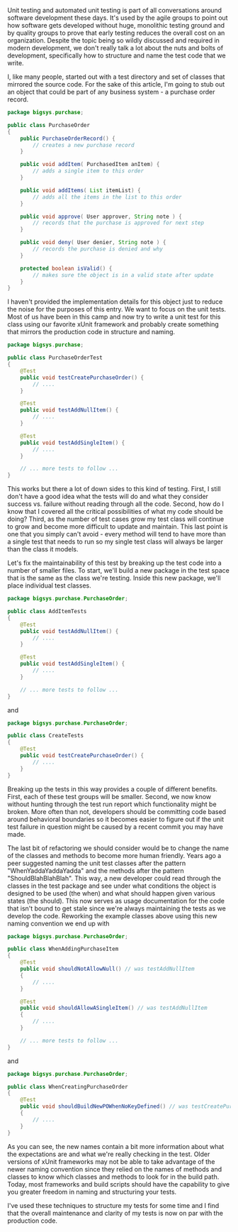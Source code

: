 Unit testing and automated unit testing is part of all conversations around
software development these days. It's used by the agile groups to point out how
software gets developed without huge, monolithic testing ground and by quality
groups to prove that early testing reduces the overall cost on an organization.
Despite the topic being so wildly discussed and required in modern development,
we don't really talk a lot about the nuts and bolts of development, specifically
how to structure and name the test code that we write.

I, like many people, started out with a test directory and set of classes that mirrored
the source code. For the sake of this article, I'm going to stub out an object that
could be part of any business system - a purchase order record.

```java
package bigsys.purchase;

public class PurchaseOrder
{
    public PurchaseOrderRecord() {
        // creates a new purchase record
    }

    public void addItem( PurchasedItem anItem) {
        // adds a single item to this order
    }

    public void addItems( List itemList) {
        // adds all the items in the list to this order
    }

    public void approve( User approver, String note ) {
        // records that the purchase is approved for next step
    }

    public void deny( User denier, String note ) {
        // records the purchase is denied and why
    }

    protected boolean isValid() {
        // makes sure the object is in a valid state after update
    }
}
```

I haven't provided the implementation details for this object just to reduce
the noise for the purposes of this entry. We want to focus on the unit tests.
Most of us have been in this camp and now try to write a unit test for this
class using our favorite xUnit framework and probably create something that
mirrors the production code in structure and naming.

```java
package bigsys.purchase;

public class PurchaseOrderTest
{
    @Test
    public void testCreatePurchaseOrder() {
        // ....
    }

    @Test
    public void testAddNullItem() {
        // ....
    }

    @Test
    public void testAddSingleItem() {
        // ....
    }

    // ... more tests to follow ...
}
```

This works but there a lot of down sides to this kind of testing. First, I still
don't have a good idea what the tests will do and what they consider success vs.
failure without reading through all the code. Second, how do I know that I covered
all the critical possibilities of what my code should be doing? Third, as the
number of test cases grow my test class will continue to grow and become more
difficult to update and maintain. This last point is one that you simply can't
avoid - every method will tend to have more than a single test that needs to run so
my single test class will always be larger than the class it models.

Let's fix the maintainability of this test by breaking up the test code into a
number of smaller files. To start, we'll build a new package in the test space that
is the same as the class we're testing. Inside this new package, we'll place
individual test classes.

```java
package bigsys.purchase.PurchaseOrder;

public class AddItemTests
{
    @Test
    public void testAddNullItem() {
        // ....
    }

    @Test
    public void testAddSingleItem() {
        // ....
    }

    // ... more tests to follow ...
}
```

and

```java
package bigsys.purchase.PurchaseOrder;

public class CreateTests
{
    @Test
    public void testCreatePurchaseOrder() {
        // ....
    }
}
```

Breaking up the tests in this way provides a couple of different benefits.
First, each of these test groups will be smaller. Second, we now know without
hunting through the test run report which functionality might be broken. More
often than not, developers should be committing code based around behavioral
boundaries so it becomes easier to figure out if the unit test failure in
question might be caused by a recent commit you may have made.

The last bit of refactoring we should consider would be to change the name of
the classes and methods to become more human friendly. Years ago a peer suggested
naming the unit test classes after the pattern "WhenYaddaYaddaYadda" and the
methods after the pattern "ShouldBlahBlahBlah". This way, a new developer could
read through the classes in the test package and see under what conditions the
object is designed to be used (the when) and what should happen given various
states (the should). This now serves as usage documentation for the code that
isn't bound to get stale since we're always maintaining the tests as we develop
the code. Reworking the example classes above using this new naming convention
we end up with

```java
package bigsys.purchase.PurchaseOrder;

public class WhenAddingPurchaseItem
{
    @Test
    public void shouldNotAllowNull() // was testAddNullItem
    {
        // ....
    }

    @Test
    public void shouldAllowASingleItem() // was testAddNullItem
    {
        // ....
    }

    // ... more tests to follow ...
}
```

and

```java
package bigsys.purchase.PurchaseOrder;

public class WhenCreatingPurchaseOrder
{
    @Test
    public void shouldBuildNewPOWhenNoKeyDefined() // was testCreatePurchaseOrder
    {
        // ....
    }
}
```

As you can see, the new names contain a bit more information about what the
expectations are and what we're really checking in the test. Older versions of xUnit
frameworks may not be able to take advantage of the newer naming convention since they
relied on the names of methods and classes to know which classes and methods to look
for in the build path. Today, most frameworks and build scripts should have the
capability to give you greater freedom in naming and structuring your tests.

I've used these techniques to structure my tests for some time and I find that the
overall maintenance and clarity of my tests is now on par with the production code.